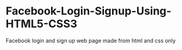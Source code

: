 # Facebook-Login-Signup-Using-HTML5-CSS3
Facebook login and sign up web page made from html and css only
